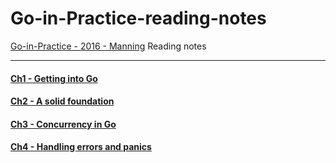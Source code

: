 # Go-in-Practice-reading-notes
[Go-in-Practice - 2016 - Manning](https://www.manning.com/books/go-in-practice) Reading notes

---

#### [Ch1 - Getting into Go](https://github.com/shlason/go-in-practice-notes/tree/main/ch1)

#### [Ch2 - A solid foundation](https://github.com/shlason/go-in-practice-notes/tree/main/ch2)

#### [Ch3 - Concurrency in Go](https://github.com/shlason/go-in-practice-notes/tree/main/ch3)

#### [Ch4 - Handling errors and panics](https://github.com/shlason/go-in-practice-notes/tree/main/ch4)
